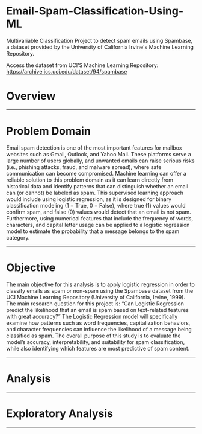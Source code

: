 # Email-Spam-Classification-Using-ML
Multivariable Classification Project to detect spam emails using Spambase, a dataset provided by the University of California Irvine's Machine Learning Repository. 


Access the dataset from UCI'S Machine Learning Repository: https://archive.ics.uci.edu/dataset/94/spambase


# Overview 
---------------------------------------------------------------------------------------

# Problem Domain
Email spam detection is one of the most important features for mailbox websites such as Gmail, Outlook, and Yahoo Mail. These platforms serve a large number of users globally, and unwanted emails can raise serious risks (i.e., phishing attacks, fraud, and malware spread), where safe communication can become compromised. Machine learning can offer a reliable solution to this problem domain as it can learn directly from historical data and identify patterns that can distinguish whether an email can (or cannot) be labeled as spam. This supervised learning approach would include using logistic regression, as it is designed for binary classification modeling (1 = True, 0 = False), where true (1) values would confirm spam, and false (0) values would detect that an email is not spam. Furthermore, using numerical features that include the frequency of words, characters, and capital letter usage can be applied to a logistic regression model to estimate the probability that a message belongs to the spam category. 

---------------------------------------------------------------------------------------

# Objective
The main objective for this analysis is to apply logistic regression in order to classify emails as spam or non-spam using the Spambase dataset from the UCI Machine Learning Repository (University of California, Irvine, 1999). The main research question for this project is: “Can Logistic Regression predict the likelihood that an email is spam based on text-related features with great accuracy?” The Logistic Regression model will specifically examine how patterns such as word frequencies, capitalization behaviors, and character frequencies can influence the likelihood of a message being classified as spam. The overall purpose of this study is to evaluate the model’s accuracy, interpretability, and suitability for spam classification, while also identifying which features are most predictive of spam content. 

---------------------------------------------------------------------------------------

# Analysis

---------------------------------------------------------------------------------------

# Exploratory Analysis



---------------------------------------------------------------------------------------


